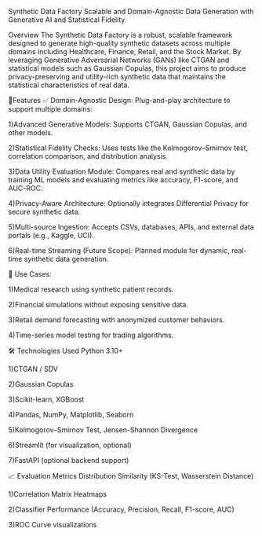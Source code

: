 Synthetic Data Factory Scalable and Domain-Agnostic Data Generation with Generative AI and Statistical Fidelity

Overview The Synthetic Data Factory is a robust, scalable framework designed to generate high-quality synthetic datasets across multiple domains including Healthcare, Finance, Retail, and the Stock Market. By leveraging Generative Adversarial Networks (GANs) like CTGAN and statistical models such as Gaussian Copulas, this project aims to produce privacy-preserving and utility-rich synthetic data that maintains the statistical characteristics of real data.


🎯Features ✅ Domain-Agnostic Design: Plug-and-play architecture to support multiple domains:

 1)Advanced Generative Models: Supports CTGAN, Gaussian Copulas, and other models.

 2)Statistical Fidelity Checks: Uses tests like the Kolmogorov–Smirnov test, correlation comparison, and distribution analysis.

 3)Data Utility Evaluation Module: Compares real and synthetic data by training ML models and evaluating metrics like accuracy, F1-score,   and AUC-ROC.

 4)Privacy-Aware Architecture: Optionally integrates Differential Privacy for secure synthetic data.

 5)Multi-source Ingestion: Accepts CSVs, databases, APIs, and external data portals (e.g., Kaggle, UCI).

 6)Real-time Streaming (Future Scope): Planned module for dynamic, real-time synthetic data generation.


🧬 Use Cases:

 1)Medical research using synthetic patient records.

 2)Financial simulations without exposing sensitive data.

 3)Retail demand forecasting with anonymized customer behaviors.

 4)Time-series model testing for trading algorithms.


🛠️ Technologies Used Python 3.10+

 1)CTGAN / SDV

 2)Gaussian Copulas

 3)Scikit-learn, XGBoost

 4)Pandas, NumPy, Matplotlib, Seaborn

 5)Kolmogorov–Smirnov Test, Jensen-Shannon Divergence

 6)Streamlit (for visualization, optional)

 7)FastAPI (optional backend support)


📈 Evaluation Metrics Distribution Similarity (KS-Test, Wasserstein Distance)

 1)Correlation Matrix Heatmaps

 2)Classifier Performance (Accuracy, Precision, Recall, F1-score, AUC)

 3)ROC Curve visualizations
